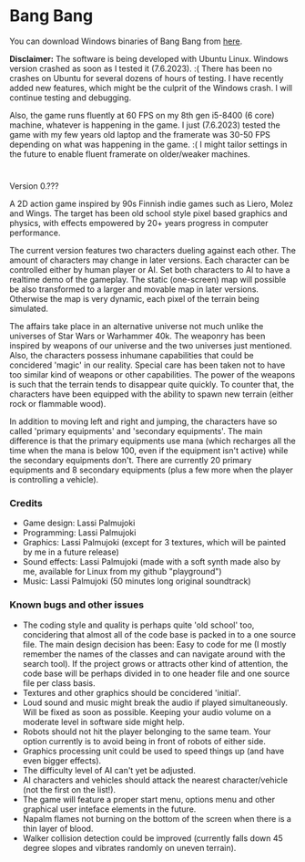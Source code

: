 # Bang Bang

You can download Windows binaries of Bang Bang from 
<a href="https://drive.google.com/file/d/1PEI40VvwpzArWicYlg79Y-NY2UaTnc_8/view?usp=sharing">here</a>.<br />

<b>Disclaimer:</b> The software is being developed with Ubuntu Linux. Windows version crashed as soon as I tested it (7.6.2023). :( There has been no crashes on Ubuntu for several dozens of hours of testing. I have recently added new features, which might be the culprit of the Windows crash. I will continue testing and debugging.<br />

Also, the game runs fluently at 60 FPS on my 8th gen i5-8400 (6 core) machine, whatever is happening in the game. I just (7.6.2023) tested the game with my few years old laptop and the framerate was 30-50 FPS depending on what was happening in the game. :( I might tailor settings in the future to enable fluent framerate on older/weaker machines.<br />

# 

Version 0.??? <br />

A 2D action game inspired by 90s Finnish indie games such as Liero, Molez and Wings. The target has been old school style pixel based graphics and physics, with effects empowered by 20+ years progress in computer performance.<br />

The current version features two characters dueling against each other. The amount of characters may change in later versions. Each character can be controlled either by human player or AI. Set both characters to AI to have a realtime demo of the gameplay. The static (one-screen) map will possible be also transformed to a larger and movable map in later versions. Otherwise the map is very dynamic, each pixel of the terrain being simulated.<br />

The affairs take place in an alternative universe not much unlike the universes of Star Wars or Warhammer 40k. The weaponry has been inspired by weapons of our universe and the two universes just mentioned. Also, the characters possess inhumane capabilities that could be concidered 'magic' in our reality. Special care has been taken not to have too similar kind of weapons or other capabilities. The power of the weapons is such that the terrain tends to disappear quite quickly. To counter that, the characters have been equipped with the ability to spawn new terrain (either rock or flammable wood).<br />

In addition to moving left and right and jumping, the characters have so called 'primary equipments' and 'secondary equipments'. The main difference is that the primary equipments use mana (which recharges all the time when the mana is below 100, even if the equipment isn't active) while the secondary equipments don't. There are currently 20 primary equipments and 8 secondary equipments (plus a few more when the player is controlling a vehicle).<br />

### Credits
<ul>
<li>Game design: Lassi Palmujoki</li>
<li>Programming: Lassi Palmujoki</li>
<li>Graphics: Lassi Palmujoki (except for 3 textures, which will be painted by me in a future release)</li>
<li>Sound effects: Lassi Palmujoki (made with a soft synth made also by me, available for Linux from my github "playground")</li>
<li>Music: Lassi Palmujoki (50 minutes long original soundtrack)</li>
</ul>
  
### Known bugs and other issues
<ul>
<li>The coding style and quality is perhaps quite 'old school' too, concidering that almost all of the code base is packed in to a one source file. The main design decision has been: Easy to code for me (I mostly remember the names of the classes and can navigate around with the search tool). If the project grows or attracts other kind of attention, the code base will be perhaps divided in to one header file and one source file per class basis.</li>
<li>Textures and other graphics should be concidered 'initial'.</li>
<li>Loud sound and music might break the audio if played simultaneously. Will be fixed as soon as possible. Keeping your audio volume on a moderate level in software side might help.</li>
<li>Robots should not hit the player belonging to the same team. Your option currently is to avoid being in front of robots of either side.</li>
<li>Graphics processing unit could be used to speed things up (and have even bigger effects).</li>
<li>The difficulty level of AI can't yet be adjusted.</li>
<li>AI characters and vehicles should attack the nearest character/vehicle (not the first on the list!).</li>
<li>The game will feature a proper start menu, options menu and other graphical user inteface elements in the future.</li>
<li>Napalm flames not burning on the bottom of the screen when there is a thin layer of blood.</li>
<li>Walker collision detection could be improved (currently falls down 45 degree slopes and vibrates randomly on uneven terrain).</li>
</ul>
